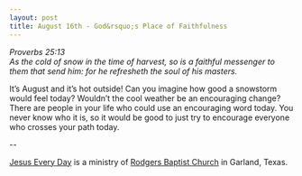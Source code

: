 ```yaml
---
layout: post
title: August 16th - God&rsquo;s Place of Faithfulness
---
```


_Proverbs 25:13  
As the cold of snow in the time of harvest, so is a faithful
messenger to them that send him: for he refresheth the soul of his
masters._

It&rsquo;s August and it&rsquo;s hot outside! Can you imagine how
good a snowstorm would feel today? Wouldn&rsquo;t the cool weather be
an encouraging change? There are people in your life who could use an
encouraging word today. You never know who it is, so it would be good
to just try to encourage everyone who crosses your path today.

 --

<a href=http://jesuseveryday.net>Jesus Every Day</a> is a ministry of <a href=http://rodgersbaptist.net>Rodgers Baptist Church</a> in Garland, Texas.
